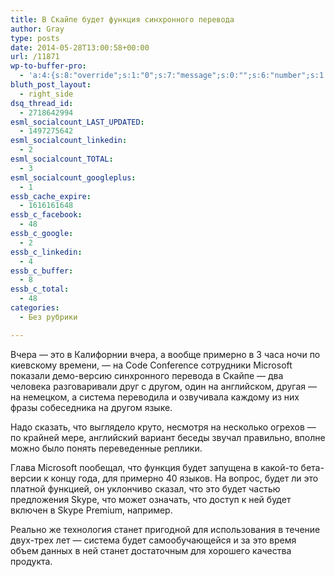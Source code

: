 ```yaml
---
title: В Скайпе будет функция синхронного перевода
author: Gray
type: posts
date: 2014-05-28T13:00:58+00:00
url: /11871
wp-to-buffer-pro:
  - 'a:4:{s:8:"override";s:1:"0";s:7:"message";s:0:"";s:6:"number";s:1:"1";s:16:"alternateMessage";s:0:"";}'
bluth_post_layout:
  - right_side
dsq_thread_id:
  - 2718642994
esml_socialcount_LAST_UPDATED:
  - 1497275642
esml_socialcount_linkedin:
  - 2
esml_socialcount_TOTAL:
  - 3
esml_socialcount_googleplus:
  - 1
essb_cache_expire:
  - 1616161648
essb_c_facebook:
  - 48
essb_c_google:
  - 2
essb_c_linkedin:
  - 4
essb_c_buffer:
  - 8
essb_c_total:
  - 48
categories:
  - Без рубрики

---
```








Вчера — это в Калифорнии вчера, а вообще примерно в 3 часа ночи по киевскому времени, — на Code Conference сотрудники Microsoft показали демо-версию синхронного перевода в Скайпе — два человека разговаривали друг с другом, один на английском, другая — на немецком, а система переводила и озвучивала каждому из них фразы собеседника на другом языке.



Надо сказать, что выглядело круто, несмотря на несколько огрехов — по крайней мере, английский вариант беседы звучал правильно, вполне можно было понять переведенные реплики.

Глава Microsoft пообещал, что функция будет запущена в какой-то бета-версии к концу года, для примерно 40 языков. На вопрос, будет ли это платной функцией, он уклончиво сказал, что это будет частью предложения Skype, что может означать, что доступ к ней будет включен в Skype Premium, например.

Реально же технология станет пригодной для использования в течение двух-трех лет — система будет самообучающейся и за это время объем данных в ней станет достаточным для хорошего качества продукта.